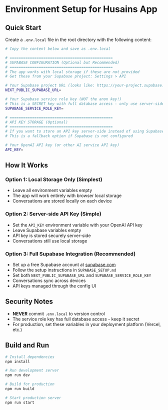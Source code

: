 # Environment Setup for Husains App

## Quick Start

Create a `.env.local` file in the root directory with the following content:

```bash
# Copy the content below and save as .env.local

# ==============================================
# SUPABASE CONFIGURATION (Optional but Recommended)
# ==============================================
# The app works with local storage if these are not provided
# Get these from your Supabase project: Settings > API

# Your Supabase project URL (looks like: https://your-project.supabase.co)
NEXT_PUBLIC_SUPABASE_URL=

# Your Supabase service role key (NOT the anon key!)
# This is a SECRET key with full database access - only use server-side
SUPABASE_SERVICE_ROLE_KEY=

# ==============================================
# API KEY STORAGE (Optional)
# ==============================================
# If you want to store an API key server-side instead of using Supabase configs
# This is a fallback option if Supabase is not configured

# Your OpenAI API key (or other AI service API key)
API_KEY=
```

## How It Works

### Option 1: Local Storage Only (Simplest)
- Leave all environment variables empty
- The app will work entirely with browser local storage
- Conversations are stored locally on each device

### Option 2: Server-side API Key (Simple)
- Set the `API_KEY` environment variable with your OpenAI API key
- Leave Supabase variables empty
- API key is stored securely server-side
- Conversations still use local storage

### Option 3: Full Supabase Integration (Recommended)
- Set up a free Supabase account at [supabase.com](https://supabase.com)
- Follow the setup instructions in `SUPABASE_SETUP.md`
- Set both `NEXT_PUBLIC_SUPABASE_URL` and `SUPABASE_SERVICE_ROLE_KEY`
- Conversations sync across devices
- API keys managed through the config UI

## Security Notes

- **NEVER** commit `.env.local` to version control
- The service role key has full database access - keep it secret
- For production, set these variables in your deployment platform (Vercel, etc.)

## Build and Run

```bash
# Install dependencies
npm install

# Run development server
npm run dev

# Build for production
npm run build

# Start production server
npm run start
```
